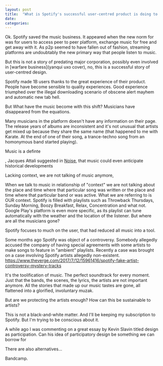 ```yaml
---
layout: post
title:  "What is Spotify's successful user-centred product is doing to music?"
date:    
categories:
---
```


Ok. Spotify saved the music business. It appeared when the new norm for was for users to access peer to peer platform, exchange music for free and get away with it. As p2p seemed to have fallen out of fashion, streaming platforms are undoubtably the new primary way that people listen to music.

But this is not a story of predating major corporation, possibly even involved in [warfare business](yanqui uxo cover), no, this is a successful story of user-centred design.

Spotify made 1B users thanks to the great experience of their product. People have become sensible to quality experiences. Good experience triumphed over the illegal downloading scenario of obscene alert mayhem and automatic new tab hell.

But What have the music become with this shift? Musicians have disappeared from the equations.

Many musicians in the platform doesn't have any information on their page. The release years of albums are inconsistent and it's not unusual that artists get mixed up because they share the same name (that happened to me with Karate. At the end of one of their song, a trance-techno song from an homonymous band started playing).

Music is a definte

, Jacques Attali suggested in [Noise](https://en.wikipedia.org/wiki/Noise:_The_Political_Economy_of_Music), that music could even anticipate historical developments

Lacking context, we are not talking of music anymore,




When we talk to music in relationship of "context" we are not talking about the place and time where that particular song was written or the place and time where that particular band or was active. What we are referring to is OUR context. Spotify is filled with playlists such as Throwback Thursdays, Sunday Morning, Boozy Breakfast, Relax, Concentration and what not. Google Play's platform is even more specific, as its playlist can tune automatically with the weather and the location of the listener. But where are all the musicians gone?



Spotify focuses to much on the user, that had reduced all music into a tool.

<!-- Isn't all the songs that unexpectedly pop up in a AI curated playlist of Discover Weekly or Daily Mix the product of people, bands, scenes. -->

Some months ago Spotify was object of a controversy. Somebody allegedly accused the company of having special agreements with some artists to make songs to feature in "ambient" playlists. Recently a case was brought on a case involving Spotify artists allegedly non-existent. https://www.theverge.com/2017/7/12/15961416/spotify-fake-artist-controversy-mystery-tracks

It's the toolification of music. The perfect soundtrack for every moment. Just that the bands, the scenes, the lyrics, the artists are not important anymore. All the stories that made up our music tastes are gone, all flattened into a glorified, involuntary muzak.

But are we protecting the artists enough?
How can this be sustainable to artists?

This is not a black-and-white matter. And I'll be keeping my subscription to Spotify. But I'm trying to be conscious about it.




A while ago I was commenting on a great essay by Kevin Slavin titled design as participation. Can his idea of participatory design be something we can borrow for

There are also alternatives...

Bandcamp.
